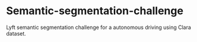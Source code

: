 # Semantic-segmentation-challenge
Lyft semantic segmentation challenge for a autonomous driving using Clara dataset.

